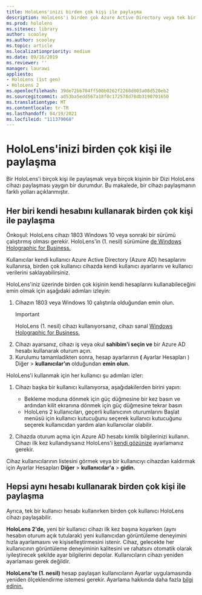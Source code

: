 ```yaml
---
title: HoloLens'inizi birden çok kişi ile paylaşma
description: HoloLens'i birden çok Azure Active Directory veya tek bir hesap kullanan birden çok kullanıcı tarafından paylaşılacak şekilde yapılandırabilirsiniz.
ms.prod: hololens
ms.sitesec: library
author: scooley
ms.author: scooley
ms.topic: article
ms.localizationpriority: medium
ms.date: 09/16/2019
ms.reviewer: ''
manager: laurawi
appliesto:
- HoloLens (1st gen)
- HoloLens 2
ms.openlocfilehash: 39de72bb704ff500b0262f2268d003a08d520eb2
ms.sourcegitcommit: ad53ba5edd567a18f0c172578d78db3190701650
ms.translationtype: MT
ms.contentlocale: tr-TR
ms.lasthandoff: 04/19/2021
ms.locfileid: "111379068"
---
```

# <a name="share-your-hololens-with-multiple-people"></a>HoloLens'inizi birden çok kişi ile paylaşma

Bir HoloLens'i birçok kişi ile paylaşmak veya birçok kişinin bir Dizi HoloLens cihazı paylaşması yaygın bir durumdur.  Bu makalede, bir cihazı paylaşmanın farklı yolları açıklanmıştır.

## <a name="share-with-multiple-people-each-using-their-own-account"></a>Her biri kendi hesabını kullanarak birden çok kişi ile paylaşma

Önkoşul: HoloLens cihazı 1803 Windows 10 veya sonraki bir sürümü çalıştırmış olması gerekir.  HoloLens'in (1. nesil) sürümüne [de Windows Holographic for Business.](hololens-upgrade-enterprise.md)

Kullanıcılar kendi kullanıcı Azure Active Directory (Azure AD) hesaplarını kullanırsa, birden çok kullanıcı cihazda kendi kullanıcı ayarlarını ve kullanıcı verilerini saklayabilirsiniz.

HoloLens'iniz üzerinde birden çok kişinin kendi hesaplarını kullanabileceğini emin olmak için aşağıdaki adımları izleyin:

1. Cihazın 1803 veya Windows 10 çalıştırıla olduğundan emin olun.
   > [!IMPORTANT]
   > HoloLens (1. nesil) cihazı kullanıyorsanız, cihazı sanal [Windows Holographic for Business.](hololens1-upgrade-enterprise.md)
1. Cihazı ayarsanız, cihazı iş veya okul **sahibim'i seçin ve** bir Azure AD hesabı kullanarak oturum açın.
1. Kurulumu tamamladikten sonra, hesap ayarlarının **(** Ayarlar Hesapları ) Diğer  >  **kullanıcılar'ın** olduğundan **emin olun.**

HoloLens'i kullanmak için her kullanıcı şu adımları izler:

1. Cihazı başka bir kullanıcı kullanıyorsa, aşağıdakilerden birini yapın:
   - Bekleme moduna dönmek için güç düğmesine bir kez basın ve ardından kilit ekranına dönmek için güç düğmesine tekrar basın
   - HoloLens 2 kullanıcıları, geçerli kullanıcının oturumlarını Başlat menüsü için kullanıcı kutucuğunu seçerek kullanıcı kutucuğunu seçerek kullanıcıdan yardım alan kullanıcılar olabilir.

1. Cihazda oturum açma için Azure AD hesabı kimlik bilgilerinizi kullanın.  
    Cihazı ilk kez kullandıysanız HoloLens'i [kendi gözünize](hololens-calibration.md) ayarlamanız gerekir.

Cihaz kullanıcılarının listesini görmek veya bir kullanıcıyı cihazdan kaldırmak için Ayarlar Hesapları **Diğer**  >  **kullanıcılar'a**  >  **gidin.**

## <a name="share-with-multiple-people-all-using-the-same-account"></a>Hepsi aynı hesabı kullanarak birden çok kişi ile paylaşma

Ayrıca, tek bir kullanıcı hesabı kullanırken birden çok kullanıcı HoloLens cihazı paylaşabilir.

**HoloLens 2'de,** yeni bir kullanıcı cihazı ilk kez başına koyarken (aynı hesabın oturum açık tutularak) yeni kullanıcıdan görüntüleme deneyimini hızla ayarlamasını ve kişiselleştirmesini istenir. Cihaz, gelecekte her kullanıcının görüntüleme deneyiminin kalitesini ve rahatsını otomatik olarak iyileştirecek şekilde ayar bilgilerini depolar. Kullanıcıların cihazı yeniden ayarlaması gerek değildir.

**HoloLens'te (1. nesil)** hesap paylaşan kullanıcıların Ayarlar uygulamasında yeniden ölçeklendirme istemesi gerekir.  Ayarlama hakkında daha fazla [bilgi edinin.](hololens-calibration.md)
